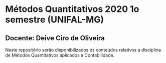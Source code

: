 # Métodos Quantitativos 2020 1o semestre (UNIFAL-MG)

## Docente: Deive Ciro de Oliveira
 
Neste repositório serão disponibilizados os conteúdos relativos a disciplina de Métodos Quantitativos aplicados a Contabilidade.
